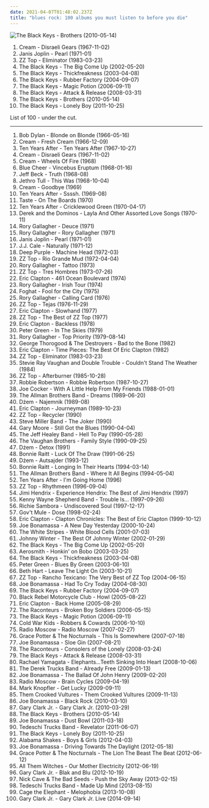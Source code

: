 ```yaml
---
date: 2021-04-07T01:48:02.237Z
title: "blues rock: 100 albums you must listen to before you die"
---
```

![The Black Keys - Brothers (2010-05-14)](http://coverartarchive.org/release/a40fc6ad-9ec3-4a61-abee-79f06f82f642/2688834974-500.jpg "The Black Keys - Brothers (2010-05-14)")
<ol class="albums">
<li data-cover="https://img.discogs.com/JsopqGSweccxL0U-dy5xFQ73d-Q=/fit-in/461x600/filters:strip_icc():format(jpeg):mode_rgb():quality(90)/discogs-images/R-4486102-1366259991-5187.jpeg.jpg" data-tags="blues rock, classic rock, 60s" role="button">Cream - Disraeli Gears (1967-11-02)</li>
<li data-cover="http://coverartarchive.org/release/d3d7922d-6933-35cd-97f5-f81ca68c6f92/25035349368-500.jpg" data-tags="blues rock, classic rock, blues" role="button">Janis Joplin - Pearl (1971-01)</li>
<li data-cover="http://coverartarchive.org/release/20f8ccf4-09cf-4607-a955-720ccbb2789e/14697523448-500.jpg" data-tags="blues rock, southern rock" role="button">ZZ Top - Eliminator (1983-03-23)</li>
<li data-cover="http://coverartarchive.org/release/71fce908-8a23-41bd-8de5-b8eba0fb00c7/7130829837-500.jpg" data-tags="blues rock" role="button">The Black Keys - The Big Come Up (2002-05-20)</li>
<li data-cover="http://coverartarchive.org/release/36b58cd2-2a2f-36ad-81b3-7ab044d01d19/9200502912-500.jpg" data-tags="blues rock" role="button">The Black Keys - Thickfreakness (2003-04-08)</li>
<li data-cover="http://coverartarchive.org/release/54d85f60-dbc4-4227-82f9-caf822057562/19708899133-500.jpg" data-tags="blues rock" role="button">The Black Keys - Rubber Factory (2004-09-07)</li>
<li data-cover="http://coverartarchive.org/release/dd4537c4-4faf-4b20-b4eb-e4807c7d085a/26946880719-500.jpg" data-tags="blues rock" role="button">The Black Keys - Magic Potion (2006-09-11)</li>
<li data-cover="http://coverartarchive.org/release/9f769c69-d0c7-3a69-a85a-774adfb29271/5652970285-500.jpg" data-tags="blues rock" role="button">The Black Keys - Attack & Release (2008-03-31)</li>
<li data-cover="http://coverartarchive.org/release/a40fc6ad-9ec3-4a61-abee-79f06f82f642/2688834974-500.jpg" data-tags="blues rock" role="button">The Black Keys - Brothers (2010-05-14)</li>
<li data-cover="https://img.discogs.com/M_Wy2XOuhikxL5YB_zx_Lqe6Wx0=/fit-in/408x409/filters:strip_icc():format(jpeg):mode_rgb():quality(90)/discogs-images/R-13817306-1561785201-4941.jpeg.jpg" data-tags="alternative rock, blues, blues rock, midwest, the black keys" role="button">The Black Keys - Lonely Boy (2011-10-25)</li>
</ol>
List of 100 - under the cut.
<!-- more -->

_________________

<ol class="albums">
<li data-cover="http://coverartarchive.org/release/c96d6546-25e4-4717-b514-62684245675f/16555897275-500.jpg" data-tags="folk rock, folk" role="button">
Bob Dylan - Blonde on Blonde (1966-05-16)
</li>
<li data-cover="https://img.discogs.com/0h4cQRflb7QZo0Nwbtf1YTTIbKM=/fit-in/600x592/filters:strip_icc():format(jpeg):mode_rgb():quality(90)/discogs-images/R-5051745-1392911107-7148.jpeg.jpg" data-tags="blues rock, classic rock, 60s" role="button">
Cream - Fresh Cream (1966-12-09)
</li>
<li data-cover="https://img.discogs.com/ysBlnS72BFCstg_dtnAoWotbs7o=/fit-in/600x593/filters:strip_icc():format(jpeg):mode_rgb():quality(90)/discogs-images/R-12566349-1537729801-2467.jpeg.jpg" data-tags="classic rock, blues rock, rock, 60s" role="button">
Ten Years After - Ten Years After (1967-10-27)
</li>
<li data-cover="https://img.discogs.com/JsopqGSweccxL0U-dy5xFQ73d-Q=/fit-in/461x600/filters:strip_icc():format(jpeg):mode_rgb():quality(90)/discogs-images/R-4486102-1366259991-5187.jpeg.jpg" data-tags="blues rock, classic rock, 60s" role="button">
Cream - Disraeli Gears (1967-11-02)
</li>
<li data-cover="http://coverartarchive.org/release/a6e3a5a2-d2be-4806-9afb-9e2fd4914d32/7717083844-500.jpg" data-tags="blues rock" role="button">
Cream - Wheels Of Fire (1968)
</li>
<li data-cover="http://coverartarchive.org/release/473711eb-af58-3041-852f-652554dd67a0/19844937707-500.jpg" data-tags="blues rock, psychedelic rock, 60s, hard rock" role="button">
Blue Cheer - Vincebus Eruptum (1968-01-16)
</li>
<li data-cover="http://coverartarchive.org/release/36205485-616a-4eb2-a109-c86de5eb5db6/1338198895-500.jpg" data-tags="blues rock" role="button">
Jeff Beck - Truth (1968-08)
</li>
<li data-cover="http://coverartarchive.org/release/ef06476b-85b8-4833-8fb7-33923c4aaa71/21091874861-500.jpg" data-tags="blues rock, progressive rock" role="button">
Jethro Tull - This Was (1968-10-04)
</li>
<li data-cover="https://img.discogs.com/xTCBBSkSNwMBLuItSPR7euJdoO8=/fit-in/569x565/filters:strip_icc():format(jpeg):mode_rgb():quality(90)/discogs-images/R-3118921-1316670184.jpeg.jpg" data-tags="blues rock, 60s, rock" role="button">
Cream - Goodbye (1969)
</li>
<li data-cover="https://img.discogs.com/cfc9e7fd50d7c9c08931869b95f6849a01d0635d/images/spacer.gif" data-tags="blues rock, classic rock" role="button">
Ten Years After - Ssssh. (1969-08)
</li>
<li data-cover="https://img.discogs.com/ZqBEAmPofHWPtzBZ4gdvPOCuom4=/fit-in/600x592/filters:strip_icc():format(jpeg):mode_rgb():quality(90)/discogs-images/R-516936-1338367153-9099.jpeg.jpg" data-tags="blues rock" role="button">
Taste - On The Boards (1970)
</li>
<li data-cover="http://coverartarchive.org/release/98570950-158f-4b06-b659-fdc06abbae26/6597825667-500.jpg" data-tags="blues rock, classic rock" role="button">
Ten Years After - Cricklewood Green (1970-04-17)
</li>
<li data-cover="https://img.discogs.com/F2U6YQld4pjxz1b0bgAYx0F48oI=/fit-in/465x461/filters:strip_icc():format(jpeg):mode_rgb():quality(90)/discogs-images/R-412229-1397978762-2019.jpeg.jpg" data-tags="blues rock" role="button">
Derek and the Dominos - Layla And Other Assorted Love Songs (1970-11)
</li>
<li data-cover="https://img.discogs.com/LnjDVQscNffxgZCSxbuzkBctR2s=/fit-in/600x595/filters:strip_icc():format(jpeg):mode_rgb():quality(90)/discogs-images/R-2328476-1569687817-8702.jpeg.jpg" data-tags="blues rock" role="button">
Rory Gallagher - Deuce (1971)
</li>
<li data-cover="https://img.discogs.com/6XJy69cfE0Ut4NSEjXDRpUFNpNM=/fit-in/400x400/filters:strip_icc():format(jpeg):mode_rgb():quality(90)/discogs-images/R-5329898-1390702869-5206.jpeg.jpg" data-tags="blues rock, classic rock, blues" role="button">
Rory Gallagher - Rory Gallagher (1971)
</li>
<li data-cover="http://coverartarchive.org/release/d3d7922d-6933-35cd-97f5-f81ca68c6f92/25035349368-500.jpg" data-tags="blues rock, classic rock, blues" role="button">
Janis Joplin - Pearl (1971-01)
</li>
<li data-cover="https://img.discogs.com/_adrkXv6adoAAPjxUwRmLZnf_P0=/fit-in/597x600/filters:strip_icc():format(jpeg):mode_rgb():quality(90)/discogs-images/R-2060268-1412344757-9217.jpeg.jpg" data-tags="blues rock, blues" role="button">
J.J. Cale - Naturally (1971-12)
</li>
<li data-cover="http://coverartarchive.org/release/e1ca2e07-a4c6-4845-8960-843bfc825d61/27232578190-500.jpg" data-tags="hard rock" role="button">
Deep Purple - Machine Head (1972-03)
</li>
<li data-cover="https://img.discogs.com/3vyzBfAWuptH8XqOUrQaJxfwUDc=/fit-in/522x527/filters:strip_icc():format(jpeg):mode_rgb():quality(90)/discogs-images/R-8972626-1516444059-5321.jpeg.jpg" data-tags="blues rock, hard rock, southern rock" role="button">
ZZ Top - Rio Grande Mud (1972-04-04)
</li>
<li data-cover="http://coverartarchive.org/release/8daf4cd8-def7-4993-b1ef-340700ca95ff/7443035790-500.jpg" data-tags="blues rock" role="button">
Rory Gallagher - Tattoo (1973)
</li>
<li data-cover="http://coverartarchive.org/release/b15e1712-a98c-482b-ac86-6ef8c73d6f5d/28933604566-500.jpg" data-tags="blues rock" role="button">
ZZ Top - Tres Hombres (1973-07-26)
</li>
<li data-cover="http://coverartarchive.org/release/d6d2ea73-e4ad-372c-a201-c854763da2d0/5901858781-500.jpg" data-tags="blues rock" role="button">
Eric Clapton - 461 Ocean Boulevard (1974)
</li>
<li data-cover="http://coverartarchive.org/release/dabfaf41-675f-4d3c-8cab-75f5b90edb0a/7443044935-500.jpg" data-tags="blues rock" role="button">
Rory Gallagher - Irish Tour (1974)
</li>
<li data-cover="https://img.discogs.com/wmLHNlrWnsSLlHiK0pBd6Z8rw-4=/fit-in/600x600/filters:strip_icc():format(jpeg):mode_rgb():quality(90)/discogs-images/R-2586942-1372801059-8643.jpeg.jpg" data-tags="hard rock, blues rock" role="button">
Foghat - Fool for the City (1975)
</li>
<li data-cover="http://coverartarchive.org/release/b5c6868b-cf0c-4606-a4d0-bbc25b1b0096/17036486225-500.jpg" data-tags="blues rock" role="button">
Rory Gallagher - Calling Card (1976)
</li>
<li data-cover="http://coverartarchive.org/release/325f0947-40a4-30bd-aefd-12a53d39f2bd/9727920012-500.jpg" data-tags="blues rock, southern rock" role="button">
ZZ Top - Tejas (1976-11-29)
</li>
<li data-cover="http://coverartarchive.org/release/cc9db2d0-81bc-4345-8cf3-ce5182375460/6270387530-500.jpg" data-tags="blues rock" role="button">
Eric Clapton - Slowhand (1977)
</li>
<li data-cover="https://img.discogs.com/kY9BCZfjBKvc9eWqrS_7RTpFhEg=/fit-in/500x500/filters:strip_icc():format(jpeg):mode_rgb():quality(90)/discogs-images/R-4021453-1352632587-6443.jpeg.jpg" data-tags="blues rock" role="button">
ZZ Top - The Best of ZZ Top (1977)
</li>
<li data-cover="https://img.discogs.com/EJSS2MMuzpS4px7uSBkSyqHr0c4=/fit-in/600x450/filters:strip_icc():format(jpeg):mode_rgb():quality(90)/discogs-images/R-8141328-1455916897-8397.jpeg.jpg" data-tags="blues rock" role="button">
Eric Clapton - Backless (1978)
</li>
<li data-cover="http://coverartarchive.org/release/767a43b2-f0f0-36b7-af90-444ebe766ce3/10110855411-500.jpg" data-tags="blues rock, british blues" role="button">
Peter Green - In The Skies (1979)
</li>
<li data-cover="http://coverartarchive.org/release/db27de8b-8253-4b1b-bcda-bad5bb882a43/7443079396-500.jpg" data-tags="blues, blues rock, classic rock" role="button">
Rory Gallagher - Top Priority (1979-08-14)
</li>
<li data-cover="http://coverartarchive.org/release/b2c7fcdf-e57f-4584-b106-ae50ca61b3d4/5581534172-500.jpg" data-tags="blues rock, blues" role="button">
George Thorogood & The Destroyers - Bad to the Bone (1982)
</li>
<li data-cover="http://coverartarchive.org/release/de7c7830-d8fe-45b0-bbea-2d9efb816e35/18849402600-500.jpg" data-tags="blues rock" role="button">
Eric Clapton - Time Pieces: The Best Of Eric Clapton (1982)
</li>
<li data-cover="http://coverartarchive.org/release/20f8ccf4-09cf-4607-a955-720ccbb2789e/14697523448-500.jpg" data-tags="blues rock, southern rock" role="button">
ZZ Top - Eliminator (1983-03-23)
</li>
<li data-cover="http://coverartarchive.org/release/1545d1ad-53dc-48d8-b178-15337b43ff16/9039412131-500.jpg" data-tags="blues rock" role="button">
Stevie Ray Vaughan and Double Trouble - Couldn't Stand The Weather (1984)
</li>
<li data-cover="http://coverartarchive.org/release/98a283ff-5b66-4d1a-8add-53d11d278ac5/11547120929-500.jpg" data-tags="blues rock" role="button">
ZZ Top - Afterburner (1985-10-28)
</li>
<li data-cover="https://img.discogs.com/moAx1_eNvhqngRHw2OJaTfGa6rg=/fit-in/600x383/filters:strip_icc():format(jpeg):mode_rgb():quality(90)/discogs-images/R-1409522-1502572527-1369.jpeg.jpg" data-tags="blues rock" role="button">
Robbie Robertson - Robbie Robertson (1987-10-27)
</li>
<li data-cover="https://img.discogs.com/VJt5Q6CCIHtpsGDaKnvRZHhRhn8=/fit-in/600x596/filters:strip_icc():format(jpeg):mode_rgb():quality(90)/discogs-images/R-4043504-1494443705-7845.jpeg.jpg" data-tags="blues rock, classic rock, 60s" role="button">
Joe Cocker - With A Little Help From My Friends (1988-01-01)
</li>
<li data-cover="http://coverartarchive.org/release/bfcd67cd-d4f6-4478-94b3-02ed2a102275/13964368231-500.jpg" data-tags="blues rock, southern rock, blues" role="button">
The Allman Brothers Band - Dreams (1989-06-20)
</li>
<li data-cover="https://img.discogs.com/uqYBzD6YrlTOcQZ1wtkB3K8GCU0=/fit-in/600x609/filters:strip_icc():format(jpeg):mode_rgb():quality(90)/discogs-images/R-3715593-1508606505-3274.jpeg.jpg" data-tags="blues rock, blues" role="button">
Dżem - Najemnik (1989-08)
</li>
<li data-cover="http://coverartarchive.org/release/b3268008-89d0-365b-9900-105250b25c81/6867563168-500.jpg" data-tags="blues rock" role="button">
Eric Clapton - Journeyman (1989-10-23)
</li>
<li data-cover="http://coverartarchive.org/release/bcc29d95-204f-4364-8b2d-066bdef24dec/4646263071-500.jpg" data-tags="blues rock, hard rock" role="button">
ZZ Top - Recycler (1990)
</li>
<li data-cover="http://coverartarchive.org/release/c6c75e57-414f-46bc-a637-5ff14ba5d32e/14922531597-500.jpg" data-tags="blues rock" role="button">
Steve Miller Band - The Joker (1990)
</li>
<li data-cover="http://coverartarchive.org/release/b96e7620-18b1-494b-a7c7-19faae798099/3291021954-500.jpg" data-tags="blues rock, blues" role="button">
Gary Moore - Still Got the Blues (1990-04-04)
</li>
<li data-cover="https://img.discogs.com/tC_C5Z1Zo0SOtb5YwiOgl2sel8U=/fit-in/600x581/filters:strip_icc():format(jpeg):mode_rgb():quality(90)/discogs-images/R-1109419-1192727919.jpeg.jpg" data-tags="blues rock" role="button">
The Jeff Healey Band - Hell To Pay (1990-05-28)
</li>
<li data-cover="https://img.discogs.com/grSpfqZqsV9qFkpFEpGHnT9B-D8=/fit-in/600x600/filters:strip_icc():format(jpeg):mode_rgb():quality(90)/discogs-images/R-1320471-1317829073.jpeg.jpg" data-tags="blues rock, blues, guitar" role="button">
The Vaughan Brothers - Family Style (1990-09-25)
</li>
<li data-cover="http://coverartarchive.org/release/e31002a0-60df-3b19-b858-f73c6b87abf0/15712300319-500.jpg" data-tags="blues rock, blues" role="button">
Dżem - Detox (1991)
</li>
<li data-cover="https://img.discogs.com/NL1-DI27oZu23R-GoHcRWLFeldw=/fit-in/591x582/filters:strip_icc():format(jpeg):mode_rgb():quality(90)/discogs-images/R-11014673-1615909703-8569.jpeg.jpg" data-tags="rock, blues rock, blues" role="button">
Bonnie Raitt - Luck Of The Draw (1991-06-25)
</li>
<li data-cover="http://coverartarchive.org/release/f7d4e0d0-a19f-4e57-8314-45427c25f164/15712320000-500.jpg" data-tags="blues, blues rock" role="button">
Dżem - Autsajder (1993-12)
</li>
<li data-cover="http://coverartarchive.org/release/c7be2f58-5816-43fa-8c62-89f83a2c9efd/9382581962-500.jpg" data-tags="blues rock" role="button">
Bonnie Raitt - Longing In Their Hearts (1994-03-14)
</li>
<li data-cover="https://img.discogs.com/LkldoUSonr9N1jMXZotVOpN5HZk=/fit-in/600x400/filters:strip_icc():format(jpeg):mode_rgb():quality(90)/discogs-images/R-7251169-1437185068-5512.jpeg.jpg" data-tags="blues rock, allman brothers, blues" role="button">
The Allman Brothers Band - Where It All Begins (1994-05-04)
</li>
<li data-cover="http://coverartarchive.org/release/8e1cbf80-6926-46ef-93f5-9e3b3a2cd04f/11538837784-500.jpg" data-tags="blues rock" role="button">
Ten Years After - I'm Going Home (1996)
</li>
<li data-cover="http://coverartarchive.org/release/1acabc7f-466f-4098-a44b-b48ea5973adc/3730776424-500.jpg" data-tags="blues rock, hard rock" role="button">
ZZ Top - Rhythmeen (1996-09-04)
</li>
<li data-cover="https://via.placeholder.com/450" data-tags="classic rock" role="button">
Jimi Hendrix - Experience Hendrix: The Best of Jimi Hendrix (1997)
</li>
<li data-cover="http://coverartarchive.org/release/da6c447c-cbf1-400a-a9a7-adb55934b1b0/7870152218-500.jpg" data-tags="blues rock" role="button">
Kenny Wayne Shepherd Band - Trouble Is... (1997-09-26)
</li>
<li data-cover="https://img.discogs.com/wgLeEEQXygP5vhdRZ__vielh7oU=/fit-in/600x522/filters:strip_icc():format(jpeg):mode_rgb():quality(90)/discogs-images/R-3058575-1495209720-3090.jpeg.jpg" data-tags="blues rock, rock" role="button">
Richie Sambora - Undiscovered Soul (1997-12-17)
</li>
<li data-cover="http://coverartarchive.org/release/5a2c4afd-d30a-428c-968d-de082494d9a8/28967153015-500.jpg" data-tags="blues rock" role="button">
Gov't Mule - Dose (1998-02-24)
</li>
<li data-cover="http://coverartarchive.org/release/d0e3d96a-c6c5-4c44-9b6a-c80216354328/5959517015-500.jpg" data-tags="blues rock" role="button">
Eric Clapton - Clapton Chronicles: The Best of Eric Clapton (1999-10-12)
</li>
<li data-cover="https://img.discogs.com/T-dzms9Q1snuS78yHLDSQdzo7Vc=/fit-in/500x496/filters:strip_icc():format(jpeg):mode_rgb():quality(90)/discogs-images/R-4037835-1353171595-3128.jpeg.jpg" data-tags="blues rock" role="button">
Joe Bonamassa - A New Day Yesterday (2000-10-24)
</li>
<li data-cover="http://coverartarchive.org/release/58c2f29b-c284-344e-8cbb-a44f4ef7badf/2976602620-500.jpg" data-tags="rock, alternative rock" role="button">
The White Stripes - White Blood Cells (2001-07-03)
</li>
<li data-cover="http://coverartarchive.org/release/050f178c-27d0-4b83-811b-840bd0dffb92/19827721294-500.jpg" data-tags="blues, blues rock" role="button">
Johnny Winter - The Best Of Johnny Winter (2002-01-29)
</li>
<li data-cover="http://coverartarchive.org/release/71fce908-8a23-41bd-8de5-b8eba0fb00c7/7130829837-500.jpg" data-tags="blues rock" role="button">
The Black Keys - The Big Come Up (2002-05-20)
</li>
<li data-cover="http://coverartarchive.org/release/bde95ea2-db0b-484e-a26c-a3f84a941c81/5812648391-500.jpg" data-tags="blues rock, hard rock, blues" role="button">
Aerosmith - Honkin' on Bobo (2003-03-25)
</li>
<li data-cover="http://coverartarchive.org/release/36b58cd2-2a2f-36ad-81b3-7ab044d01d19/9200502912-500.jpg" data-tags="blues rock" role="button">
The Black Keys - Thickfreakness (2003-04-08)
</li>
<li data-cover="https://via.placeholder.com/450" data-tags="blues rock, blues" role="button">
Peter Green - Blues By Green (2003-06-10)
</li>
<li data-cover="http://coverartarchive.org/release/5d105172-c9aa-427c-8f97-aff16a9a5fc2/10703757613-500.jpg" data-tags="female vocalists, blues rock" role="button">
Beth Hart - Leave The Light On (2003-10-21)
</li>
<li data-cover="http://coverartarchive.org/release/9474a4cd-ff93-456e-8ba3-7dba106d8d38/2569894087-500.jpg" data-tags="blues rock" role="button">
ZZ Top - Rancho Texicano: The Very Best of ZZ Top (2004-06-15)
</li>
<li data-cover="https://img.discogs.com/vVp9O5iiYZLj1vUg9p71_CnHg9A=/fit-in/600x600/filters:strip_icc():format(jpeg):mode_rgb():quality(90)/discogs-images/R-16112560-1603637539-3897.jpeg.jpg" data-tags="blues rock" role="button">
Joe Bonamassa - Had To Cry Today (2004-08-30)
</li>
<li data-cover="http://coverartarchive.org/release/54d85f60-dbc4-4227-82f9-caf822057562/19708899133-500.jpg" data-tags="blues rock" role="button">
The Black Keys - Rubber Factory (2004-09-07)
</li>
<li data-cover="http://coverartarchive.org/release/4b63123a-f122-4feb-bce2-a3c02dc79a7b/4619205570-500.jpg" data-tags="indie, rock, indie rock" role="button">
Black Rebel Motorcycle Club - Howl (2005-08-22)
</li>
<li data-cover="http://coverartarchive.org/release/6d2cce41-cc04-4aaf-9ba9-54e2c247363c/8864025708-500.jpg" data-tags="blues rock" role="button">
Eric Clapton - Back Home (2005-08-29)
</li>
<li data-cover="http://coverartarchive.org/release/0d6ea51b-d4bc-4e87-8db6-0f5110602594/3374950699-500.jpg" data-tags="rock, alternative, indie rock" role="button">
The Raconteurs - Broken Boy Soldiers (2006-05-15)
</li>
<li data-cover="http://coverartarchive.org/release/dd4537c4-4faf-4b20-b4eb-e4807c7d085a/26946880719-500.jpg" data-tags="blues rock" role="button">
The Black Keys - Magic Potion (2006-09-11)
</li>
<li data-cover="http://coverartarchive.org/release/1cd89dd6-158f-43c8-8a36-70546defb4a9/16174037445-500.jpg" data-tags="indie, indie rock" role="button">
Cold War Kids - Robbers & Cowards (2006-10-10)
</li>
<li data-cover="http://coverartarchive.org/release/39ff3267-382e-45b8-bb75-e1e8588403c8/16256223840-500.jpg" data-tags="blues rock" role="button">
Radio Moscow - Radio Moscow (2007-02-27)
</li>
<li data-cover="https://img.discogs.com/vygTbt4f-9xmVGWDXXswFgZ4nbk=/fit-in/571x600/filters:strip_icc():format(jpeg):mode_rgb():quality(90)/discogs-images/R-1073162-1209227662.jpeg.jpg" data-tags="pop, rock, alternative rock, usa, blues rock, female vocalist, 00s, roots rock, female singer songwriter, american group" role="button">
Grace Potter & The Nocturnals - This Is Somewhere (2007-07-18)
</li>
<li data-cover="http://coverartarchive.org/release/df237fde-ed9f-4b7b-b148-bb53f64a4411/12041907813-500.jpg" data-tags="blues rock" role="button">
Joe Bonamassa - Sloe Gin (2007-08-21)
</li>
<li data-cover="https://via.placeholder.com/450" data-tags="rock, alternative rock" role="button">
The Raconteurs - Consolers of the Lonely (2008-03-24)
</li>
<li data-cover="http://coverartarchive.org/release/9f769c69-d0c7-3a69-a85a-774adfb29271/5652970285-500.jpg" data-tags="blues rock" role="button">
The Black Keys - Attack & Release (2008-03-31)
</li>
<li data-cover="https://img.discogs.com/mzztKFzYH1uhoDlcMzS0sVNixBc=/fit-in/600x529/filters:strip_icc():format(jpeg):mode_rgb():quality(90)/discogs-images/R-1545566-1248028809.jpeg.jpg" data-tags="alternative rock, blues rock, female vocalist" role="button">
Rachael Yamagata - Elephants...Teeth Sinking Into Heart (2008-10-06)
</li>
<li data-cover="https://img.discogs.com/Wwxka-D0Pq08TEI4eg4wLiYrphM=/fit-in/400x400/filters:strip_icc():format(jpeg):mode_rgb():quality(90)/discogs-images/R-7092368-1433536952-1163.jpeg.jpg" data-tags="blues rock" role="button">
The Derek Trucks Band - Already Free (2009-01-13)
</li>
<li data-cover="https://img.discogs.com/JvwvMC1hwh_JGafGIYYjFeMMlo8=/fit-in/351x348/filters:strip_icc():format(jpeg):mode_rgb():quality(90)/discogs-images/R-1866195-1318267515.jpeg.jpg" data-tags="blues rock" role="button">
Joe Bonamassa - The Ballad Of John Henry (2009-02-20)
</li>
<li data-cover="http://coverartarchive.org/release/7a0d6f6b-0a2b-4449-880c-4529bdaec15d/16256226007-500.jpg" data-tags="blues rock" role="button">
Radio Moscow - Brain Cycles (2009-04-19)
</li>
<li data-cover="http://coverartarchive.org/release/43075c98-16b9-4d92-bb33-44a3a84d58a6/19979198538-500.jpg" data-tags="blues rock, rock" role="button">
Mark Knopfler - Get Lucky (2009-09-11)
</li>
<li data-cover="http://coverartarchive.org/release/8713720a-df4b-4fd8-8e64-59cab6583c2a/3366379088-500.jpg" data-tags="rock, hard rock, stoner rock" role="button">
Them Crooked Vultures - Them Crooked Vultures (2009-11-13)
</li>
<li data-cover="https://img.discogs.com/5uk9umIubkewun15UAzfPk0GRsY=/fit-in/600x600/filters:strip_icc():format(jpeg):mode_rgb():quality(90)/discogs-images/R-5740982-1401374306-7099.jpeg.jpg" data-tags="blues rock" role="button">
Joe Bonamassa - Black Rock (2010-03-10)
</li>
<li data-cover="http://coverartarchive.org/release/e8edc0e1-fa10-43d9-85f9-bb2960ef01a4/5095514944-500.jpg" data-tags="blues rock" role="button">
Gary Clark Jr. - Gary Clark Jr. (2010-03-29)
</li>
<li data-cover="http://coverartarchive.org/release/a40fc6ad-9ec3-4a61-abee-79f06f82f642/2688834974-500.jpg" data-tags="blues rock" role="button">
The Black Keys - Brothers (2010-05-14)
</li>
<li data-cover="https://img.discogs.com/_66G_R56DZ9YEhwdkIntnc1t8Sg=/fit-in/493x490/filters:strip_icc():format(jpeg):mode_rgb():quality(90)/discogs-images/R-4980998-1381252028-2599.jpeg.jpg" data-tags="blues rock" role="button">
Joe Bonamassa - Dust Bowl (2011-03-18)
</li>
<li data-cover="http://coverartarchive.org/release/61b7047a-f6f0-4812-ada2-1ec1d0f58f93/4392553300-500.jpg" data-tags="blues, blues rock" role="button">
Tedeschi Trucks Band - Revelator (2011-06-07)
</li>
<li data-cover="https://img.discogs.com/M_Wy2XOuhikxL5YB_zx_Lqe6Wx0=/fit-in/408x409/filters:strip_icc():format(jpeg):mode_rgb():quality(90)/discogs-images/R-13817306-1561785201-4941.jpeg.jpg" data-tags="alternative rock, blues, blues rock, midwest, the black keys" role="button">
The Black Keys - Lonely Boy (2011-10-25)
</li>
<li data-cover="https://img.discogs.com/Sx2GoX-oNB9S0Hba5pduTHWZE7A=/fit-in/600x546/filters:strip_icc():format(jpeg):mode_rgb():quality(90)/discogs-images/R-3521164-1378815509-2198.jpeg.jpg" data-tags="blues, rock, soul, 10s" role="button">
Alabama Shakes - Boys & Girls (2012-04-03)
</li>
<li data-cover="http://coverartarchive.org/release/143825e1-40ac-4485-ae9f-82e9accce6ce/1439408361-500.jpg" data-tags="blues rock" role="button">
Joe Bonamassa - Driving Towards The Daylight (2012-05-18)
</li>
<li data-cover="http://coverartarchive.org/release/c741ae9d-5172-44dc-8b13-45f00206cd93/1202901555-500.jpg" data-tags="blues rock" role="button">
Grace Potter & The Nocturnals - The Lion The Beast The Beat (2012-06-12)
</li>
<li data-cover="http://coverartarchive.org/release/aa8ebf11-e115-4d0b-9efe-089610c539fa/7360827721-500.jpg" data-tags="blues rock" role="button">
All Them Witches - Our Mother Electricity (2012-06-19)
</li>
<li data-cover="http://coverartarchive.org/release/2410cedd-3a9e-4822-8acf-158542f367ea/2745548084-500.jpg" data-tags="blues, blues rock, warner music, hotwire unlimited" role="button">
Gary Clark Jr. - Blak and Blu (2012-10-19)
</li>
<li data-cover="http://coverartarchive.org/release/32d91075-4857-4d10-9c39-f8531caeaa2b/2962749999-500.jpg" data-tags="2010s, art rock" role="button">
Nick Cave & The Bad Seeds - Push the Sky Away (2013-02-15)
</li>
<li data-cover="http://coverartarchive.org/release/dd0f3669-98f7-4ef2-baf1-52f2b1a773a3/4900825867-500.jpg" data-tags="usa, blues, blues rock, female vocalist, 10s, american group" role="button">
Tedeschi Trucks Band - Made Up Mind (2013-08-15)
</li>
<li data-cover="http://coverartarchive.org/release/4a85fb7b-230a-4b90-a99f-2044c3858457/5070223502-500.jpg" data-tags="rock, alternative rock, indie rock" role="button">
Cage the Elephant - Melophobia (2013-10-08)
</li>
<li data-cover="http://coverartarchive.org/release/356b2620-89c8-4ef6-9c48-529d46c88ac1/12687088170-500.jpg" data-tags="blues, blues rock" role="button">
Gary Clark Jr. - Gary Clark Jr. Live (2014-09-14)
</li>
</ol>
